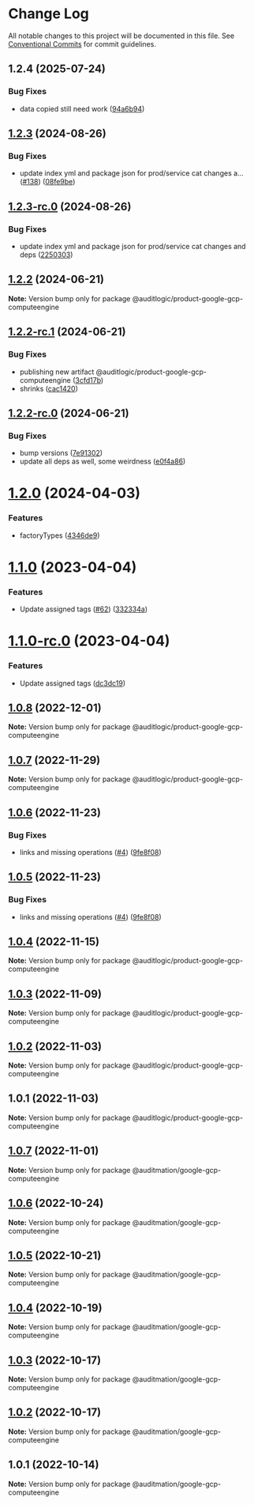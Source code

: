 # Change Log

All notable changes to this project will be documented in this file.
See [Conventional Commits](https://conventionalcommits.org) for commit guidelines.

## 1.2.4 (2025-07-24)


### Bug Fixes

* data copied still need work ([94a6b94](https://github.com/zerobias-org/product/commit/94a6b942fb0516367548599d739529536132755a))





## [1.2.3](https://github.com/auditlogic/product/compare/@auditlogic/product-google-gcp-computeengine@1.2.2...@auditlogic/product-google-gcp-computeengine@1.2.3) (2024-08-26)


### Bug Fixes

* update index yml and package json for prod/service cat changes a… ([#138](https://github.com/auditlogic/product/issues/138)) ([08fe9be](https://github.com/auditlogic/product/commit/08fe9beb1c8457462a19bc69caa02e6212d97e1a))





## [1.2.3-rc.0](https://github.com/auditlogic/product/compare/@auditlogic/product-google-gcp-computeengine@1.2.2...@auditlogic/product-google-gcp-computeengine@1.2.3-rc.0) (2024-08-26)


### Bug Fixes

* update index yml and package json for prod/service cat changes and deps ([2250303](https://github.com/auditlogic/product/commit/225030363a363608240135b7ebed386b28f01e4b))





## [1.2.2](https://github.com/auditlogic/product/compare/@auditlogic/product-google-gcp-computeengine@1.2.2-rc.1...@auditlogic/product-google-gcp-computeengine@1.2.2) (2024-06-21)

**Note:** Version bump only for package @auditlogic/product-google-gcp-computeengine





## [1.2.2-rc.1](https://github.com/auditlogic/product/compare/@auditlogic/product-google-gcp-computeengine@1.2.2-rc.0...@auditlogic/product-google-gcp-computeengine@1.2.2-rc.1) (2024-06-21)


### Bug Fixes

* publishing new artifact @auditlogic/product-google-gcp-computeengine ([3cfd17b](https://github.com/auditlogic/product/commit/3cfd17b4164ef05d0bbbbf6696dd33696289daff))
* shrinks ([cac1420](https://github.com/auditlogic/product/commit/cac14200fefcd8183ab69fe89a47bd3f70f563e9))





## [1.2.2-rc.0](https://github.com/auditlogic/product/compare/@auditlogic/product-google-gcp-computeengine@1.2.0...@auditlogic/product-google-gcp-computeengine@1.2.2-rc.0) (2024-06-21)


### Bug Fixes

* bump versions ([7e91302](https://github.com/auditlogic/product/commit/7e913023b8b312150ed7762c32fbbe616be71de5))
* update all deps as well, some weirdness ([e0f4a86](https://github.com/auditlogic/product/commit/e0f4a864714e2d3de6bbf3da014d5312fe53be2f))





# [1.2.0](https://github.com/auditlogic/product/compare/@auditlogic/product-google-gcp-computeengine@1.1.0...@auditlogic/product-google-gcp-computeengine@1.2.0) (2024-04-03)


### Features

* factoryTypes ([4346de9](https://github.com/auditlogic/product/commit/4346de92693aee892fccf725338ffc7b80ab182b))





# [1.1.0](https://github.com/auditlogic/product/compare/@auditlogic/product-google-gcp-computeengine@1.0.8...@auditlogic/product-google-gcp-computeengine@1.1.0) (2023-04-04)


### Features

* Update assigned tags ([#62](https://github.com/auditlogic/product/issues/62)) ([332334a](https://github.com/auditlogic/product/commit/332334ac1b4a57ff812914e70573c91539a06bf4))





# [1.1.0-rc.0](https://github.com/auditlogic/product/compare/@auditlogic/product-google-gcp-computeengine@1.0.8...@auditlogic/product-google-gcp-computeengine@1.1.0-rc.0) (2023-04-04)


### Features

* Update assigned tags ([dc3dc19](https://github.com/auditlogic/product/commit/dc3dc19fc1eed87cbc16dbdcf7131bf46ffcfbb7))





## [1.0.8](https://github.com/auditlogic/product/compare/@auditlogic/product-google-gcp-computeengine@1.0.7...@auditlogic/product-google-gcp-computeengine@1.0.8) (2022-12-01)

**Note:** Version bump only for package @auditlogic/product-google-gcp-computeengine





## [1.0.7](https://github.com/auditlogic/product/compare/@auditlogic/product-google-gcp-computeengine@1.0.6...@auditlogic/product-google-gcp-computeengine@1.0.7) (2022-11-29)

**Note:** Version bump only for package @auditlogic/product-google-gcp-computeengine





## [1.0.6](https://github.com/auditlogic/product/compare/@auditlogic/product-google-gcp-computeengine@1.0.4...@auditlogic/product-google-gcp-computeengine@1.0.6) (2022-11-23)


### Bug Fixes

* links and missing operations ([#4](https://github.com/auditlogic/product/issues/4)) ([9fe8f08](https://github.com/auditlogic/product/commit/9fe8f08fe7c57fdb79f991ac35bd6ac2e7dcad38))





## [1.0.5](https://github.com/auditlogic/product/compare/@auditlogic/product-google-gcp-computeengine@1.0.4...@auditlogic/product-google-gcp-computeengine@1.0.5) (2022-11-23)


### Bug Fixes

* links and missing operations ([#4](https://github.com/auditlogic/product/issues/4)) ([9fe8f08](https://github.com/auditlogic/product/commit/9fe8f08fe7c57fdb79f991ac35bd6ac2e7dcad38))





## [1.0.4](https://github.com/auditlogic/product/compare/@auditlogic/product-google-gcp-computeengine@1.0.3...@auditlogic/product-google-gcp-computeengine@1.0.4) (2022-11-15)

**Note:** Version bump only for package @auditlogic/product-google-gcp-computeengine





## [1.0.3](https://github.com/auditlogic/product/compare/@auditlogic/product-google-gcp-computeengine@1.0.2...@auditlogic/product-google-gcp-computeengine@1.0.3) (2022-11-09)

**Note:** Version bump only for package @auditlogic/product-google-gcp-computeengine





## [1.0.2](https://github.com/auditlogic/product/compare/@auditlogic/product-google-gcp-computeengine@1.0.1...@auditlogic/product-google-gcp-computeengine@1.0.2) (2022-11-03)

**Note:** Version bump only for package @auditlogic/product-google-gcp-computeengine





## 1.0.1 (2022-11-03)

**Note:** Version bump only for package @auditlogic/product-google-gcp-computeengine





## [1.0.7](https://github.com/auditmation/store-content/compare/@auditmation/google-gcp-computeengine@1.0.6...@auditmation/google-gcp-computeengine@1.0.7) (2022-11-01)

**Note:** Version bump only for package @auditmation/google-gcp-computeengine





## [1.0.6](https://github.com/auditmation/store-content/compare/@auditmation/google-gcp-computeengine@1.0.5...@auditmation/google-gcp-computeengine@1.0.6) (2022-10-24)

**Note:** Version bump only for package @auditmation/google-gcp-computeengine





## [1.0.5](https://github.com/auditmation/store-content/compare/@auditmation/google-gcp-computeengine@1.0.4...@auditmation/google-gcp-computeengine@1.0.5) (2022-10-21)

**Note:** Version bump only for package @auditmation/google-gcp-computeengine





## [1.0.4](https://github.com/auditmation/store-content/compare/@auditmation/google-gcp-computeengine@1.0.3...@auditmation/google-gcp-computeengine@1.0.4) (2022-10-19)

**Note:** Version bump only for package @auditmation/google-gcp-computeengine





## [1.0.3](https://github.com/auditmation/store-content/compare/@auditmation/google-gcp-computeengine@1.0.2...@auditmation/google-gcp-computeengine@1.0.3) (2022-10-17)

**Note:** Version bump only for package @auditmation/google-gcp-computeengine





## [1.0.2](https://github.com/auditmation/store-content/compare/@auditmation/google-gcp-computeengine@1.0.1...@auditmation/google-gcp-computeengine@1.0.2) (2022-10-17)

**Note:** Version bump only for package @auditmation/google-gcp-computeengine





## 1.0.1 (2022-10-14)

**Note:** Version bump only for package @auditmation/google-gcp-computeengine
